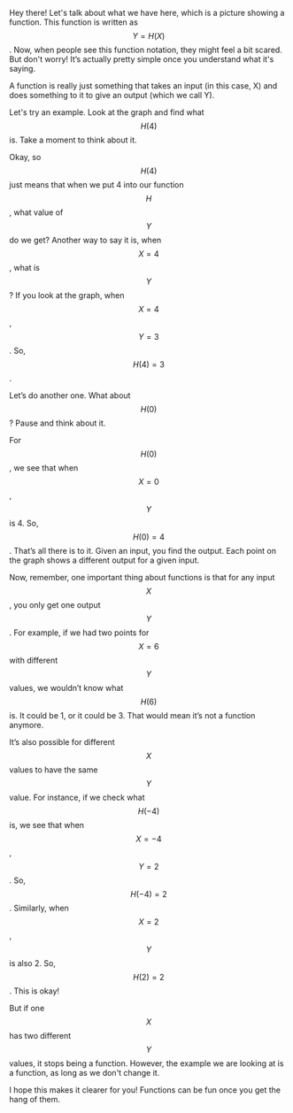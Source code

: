 Hey there! Let's talk about what we have here, which is a picture showing a function. This function is written as $$Y = H(X)$$. Now, when people see this function notation, they might feel a bit scared. But don't worry! It’s actually pretty simple once you understand what it's saying.

A function is really just something that takes an input (in this case, X) and does something to it to give an output (which we call Y).

Let's try an example. Look at the graph and find what $$H(4)$$ is. Take a moment to think about it. 

Okay, so $$H(4)$$ just means that when we put 4 into our function $$H$$, what value of $$Y$$ do we get? Another way to say it is, when $$X = 4$$, what is $$Y$$? If you look at the graph, when $$X = 4$$, $$Y = 3$$. So, $$H(4) = 3$$.

Let’s do another one. What about $$H(0)$$? Pause and think about it. 

For $$H(0)$$, we see that when $$X = 0$$, $$Y$$ is 4. So, $$H(0) = 4$$. That’s all there is to it. Given an input, you find the output. Each point on the graph shows a different output for a given input.

Now, remember, one important thing about functions is that for any input $$X$$, you only get one output $$Y$$. For example, if we had two points for $$X = 6$$ with different $$Y$$ values, we wouldn’t know what $$H(6)$$ is. It could be 1, or it could be 3. That would mean it’s not a function anymore.

It’s also possible for different $$X$$ values to have the same $$Y$$ value. For instance, if we check what $$H(-4)$$ is, we see that when $$X = -4$$, $$Y = 2$$. So, $$H(-4) = 2$$. Similarly, when $$X = 2$$, $$Y$$ is also 2. So, $$H(2) = 2$$. This is okay!

But if one $$X$$ has two different $$Y$$ values, it stops being a function. However, the example we are looking at is a function, as long as we don't change it.

I hope this makes it clearer for you! Functions can be fun once you get the hang of them.